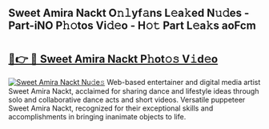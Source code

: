 ## Sweet Amira Nackt O𝚗𝚕yf𝚊ns L𝚎a𝚔ed N𝚞𝚍es - Part-iNO P𝚑𝚘tos Vi𝚍𝚎o - H𝚘𝚝 Part L𝚎a𝚔s aoFcm

# <h2><a href="http://kf2p1m.oniu.top/?m=Sweet+Amira+Nackt">🔗👉 🔴 Sweet Amira Nackt P𝚑ot𝚘𝚜 V𝚒d𝚎o</a></h2>

[![Sweet Amira Nackt Nu𝚍e𝚜](https://i.imgur.com/0qMVB7G.gif)](http://kf2p1m.oniu.top/?m=Sweet+Amira+Nackt)
Web-based entertainer and digital media artist Sweet Amira Nackt, acclaimed for sharing dance and lifestyle ideas through solo and collaborative dance acts and short videos. Versatile puppeteer Sweet Amira Nackt, recognized for their exceptional skills and accomplishments in bringing inanimate objects to life.  
